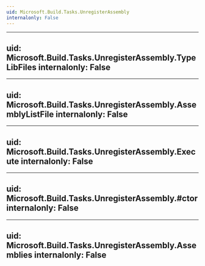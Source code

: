 ```yaml
---
uid: Microsoft.Build.Tasks.UnregisterAssembly
internalonly: False
---
```


---
uid: Microsoft.Build.Tasks.UnregisterAssembly.TypeLibFiles
internalonly: False
---

---
uid: Microsoft.Build.Tasks.UnregisterAssembly.AssemblyListFile
internalonly: False
---

---
uid: Microsoft.Build.Tasks.UnregisterAssembly.Execute
internalonly: False
---

---
uid: Microsoft.Build.Tasks.UnregisterAssembly.#ctor
internalonly: False
---

---
uid: Microsoft.Build.Tasks.UnregisterAssembly.Assemblies
internalonly: False
---
